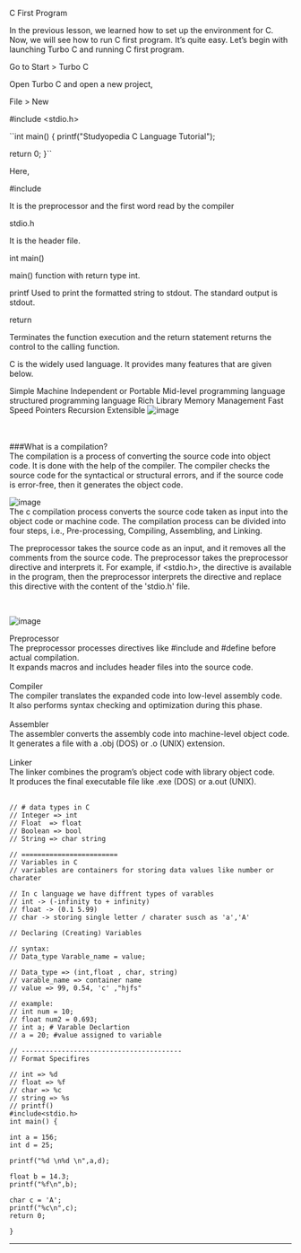 C First Program

In the previous lesson, we learned how to set up the environment for C. Now, we will see how to run C first program.  It’s quite easy. Let’s begin with launching Turbo C and running C first program.

Go to Start > Turbo C

Open Turbo C and open a new project,

File > New


#include <stdio.h>
 
``int main()
{
   printf("Studyopedia C Language Tutorial"); 
 
   return 0;
}``

 
Here,

#include

It is the preprocessor and the first word read by the compiler

stdio.h

It is the header file.

int main()

main() function with return type int.

printf
Used to print the formatted string to stdout. The standard output is stdout.

return

Terminates the function execution and the return statement returns the control to the calling function.


C is the widely used language. It provides many features that are given below.

Simple
Machine Independent or Portable
Mid-level programming language
structured programming language
Rich Library
Memory Management
Fast Speed
Pointers
Recursion
Extensible
![image](https://github.com/user-attachments/assets/8228baea-a92c-4bae-9741-5f5021984f7a)

<br>
<br>
###What is a compilation?<br>
The compilation is a process of converting the source code into object code. It is done with the help of the compiler. The compiler checks the source code for the syntactical or structural errors, and if the source code is error-free, then it generates the object code.<br>


![image](https://github.com/user-attachments/assets/a713bb4a-d5fa-4e57-959a-89c735294ba5)
<br>
The c compilation process converts the source code taken as input into the object code or machine code. The compilation process can be divided into four steps, i.e., Pre-processing, Compiling, Assembling, and Linking.<br>

The preprocessor takes the source code as an input, and it removes all the comments from the source code. The preprocessor takes the preprocessor directive and interprets it. For example, if <stdio.h>, the directive is available in the program, then the preprocessor interprets the directive and replace this directive with the content of the 'stdio.h' file.<br>

<br>

![image](https://github.com/user-attachments/assets/01ff5016-9c46-4e48-9fec-f175be345b3f)
<br>

Preprocessor<br>
The preprocessor processes directives like #include and #define before actual compilation.<br>
It expands macros and includes header files into the source code.<br>
<br>
Compiler<br>
The compiler translates the expanded code into low-level assembly code.<br>
It also performs syntax checking and optimization during this phase.<br>
<br>
Assembler<br>
The assembler converts the assembly code into machine-level object code.<br>
It generates a file with a .obj (DOS) or .o (UNIX) extension.<br>
<br>
Linker<br>
The linker combines the program’s object code with library object code.<br>
It produces the final executable file like .exe (DOS) or a.out (UNIX).<br>
<br>


```
// # data types in C 
// Integer => int 
// Float  => float
// Boolean => bool
// String => char string

// ========================
// Variables in C 
// variables are containers for storing data values like number or charater 

// In c language we have diffrent types of varables 
// int -> (-infinity to + infinity)
// float -> (0.1 5.99)
// char -> storing single letter / charater susch as 'a','A'

// Declaring (Creating) Variables 

// syntax:
// Data_type Varable_name = value;

// Data_type => (int,float , char, string)
// varable_name => container name 
// value => 99, 0.54, 'c' ,"hjfs"

// example:
// int num = 10;
// float num2 = 0.693;
// int a; # Varable Declartion 
// a = 20; #value assigned to variable 

// ----------------------------------------
// Format Specifires

// int => %d 
// float => %f 
// char => %c 
// string => %s 
// printf()
#include<stdio.h>
int main() {
    
int a = 156;
int d = 25;

printf("%d \n%d \n",a,d);

float b = 14.3;
printf("%f\n",b);

char c = 'A';
printf("%c\n",c);
return 0;

}
```
---


